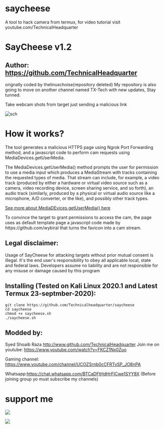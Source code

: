 # saycheese
A tool to hack camera from termux, for video tutorial visit youtube.com/TechnicalHeadquarter
# SayCheese v1.2
## Author: https://github.com/TechnicalHeadquarter
orignally coded by thelinuxchoise(repository deleted)
My repository is also going to move on another channel named TX-Tech with new updates, Stay tunned.

Take webcam shots from target just sending a malicious link

![sch](https://user-images.githubusercontent.com/34893261/81830116-10add880-9512-11ea-946e-3643db8c1bba.png)

# How it works?
<p>The tool generates a malicious HTTPS page using Ngrok Port Forwarding method, and a javascript code to perform cam requests using MediaDevices.getUserMedia. </p>

<p>The MediaDevices.getUserMedia() method prompts the user for permission to use a media input which produces a MediaStream with tracks containing the requested types of media. That stream can include, for example, a video track (produced by either a hardware or virtual video source such as a camera, video recording device, screen sharing service, and so forth), an audio track (similarly, produced by a physical or virtual audio source like a microphone, A/D converter, or the like), and possibly other track types. </p>

[See more about MediaDEvices.getUserMedia() here](https://developer.mozilla.org/en-US/docs/Web/API/MediaDevices/getUserMedia)
<p> To convince the target to grant permissions to access the cam, the page uses as default template page a javascript code made by https://github.com/wybiral that turns the favicon into a cam stream.</p>

## Legal disclaimer:

Usage of SayCheese for attacking targets without prior mutual consent is illegal. It's the end user's responsibility to obey all applicable local, state and federal laws. Developers assume no liability and are not responsible for any misuse or damage caused by this program
## Installing (Tested on Kali Linux 2020.1 and Latest Termux 23-septmber-2020):

```
git clone https://github.com/Technicalheadquarter/saycheese
cd saycheese
chmod +x saycheese.sh
./saycheese.sh
```

## Modded by:

  Syed Shoaib Raza
  http://www.github.com/TechnicalHeadquarter
  Join me on youtube: https://www.youtube.com/watch?v=FKCZ1Nx0Zuo

Gaming channel: https://www.youtube.com/channel/UCOZSrnb0cCFRTvSP_JO8nPA

Whatsapp:https://chat.whatsapp.com/BTCaDFtHdHrFICwe1SYY8X (Before joining group yo must subscribe my channels)

# support me

<a href="https://www.youtube.com/watch?v=FKCZ1Nx0Zuo"><img src="https://img.shields.io/badge/subcribe-YouTube-red.svg">

  <a href="https://www.youtube.com/channel/UCOZSrnb0cCFRTvSP_JO8nPA"><img src="https://img.shields.io/badge/subcribe-YouTube-red.svg">
